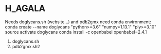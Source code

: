 # H_AGALA
Needs doglycans.sh (website...) and pdb2gmx
need conda environment: 
conda create --name doglycans "python>=3.6" "numpy=1.13.1" "ply>=3.10"
source activate doglycans
conda install -c openbabel openbabel=2.4.1
1. doglycans.sh
2. pdb2gmx.sh2
